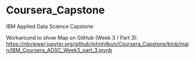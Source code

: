 # Coursera_Capstone
IBM Applied Data Science Capstone

Workaround to show Map on GitHub (Week 3 / Part 3):
https://nbviewer.jupyter.org/github/johnhilbun/Coursera_Capstone/blob/main/IBM_Coursera_ADSC_Week3_part_3.ipynb
